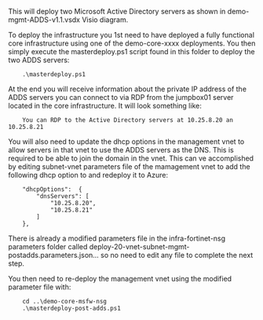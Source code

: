 This will deploy two Microsoft Active Directory servers as shown in demo-mgmt-ADDS-v1.1.vsdx Visio diagram.

To deploy the infrastructure you 1st need to have deployed a fully functional core infrastructure using one of the demo-core-xxxx deployments. You then simply execute the masterdeploy.ps1 script found in this folder to deploy the two ADDS servers:

```
    .\masterdeploy.ps1
```

At the end you will receive information about the private IP address of the ADDS servers you can connect to via RDP from the jumpbox01 server located in the core infrastructure. It will look something like:

```
    You can RDP to the Active Directory servers at 10.25.8.20 an 10.25.8.21
```

You will also need to update the dhcp options in the management vnet to allow servers in that vnet to use the ADDS servers as the DNS. This is required to be able to join the domain in the vnet. This can ve accomplished by editing subnet-vnet parameters file of the mamagement vnet to add the following dhcp option to and redeploy it to Azure:

```
    "dhcpOptions":  {
        "dnsServers": [
            "10.25.8.20",
            "10.25.8.21"
        ]
    },
```

There is already a modified parameters file in the infra-fortinet-nsg parameters folder called deploy-20-vnet-subnet-mgmt-postadds.parameters.json... so no need to edit any file to complete the next step.

You then need to re-deploy the management vnet using the modified parameter file with:

```
    cd ..\demo-core-msfw-nsg
    .\masterdeploy-post-adds.ps1
```